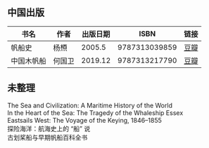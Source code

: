 ## 中国出版
|书名|作者|出版日期|ISBN|链接|
|--|--|--|--|--|
|帆船史|杨槱|2005.5|9787313039859|[豆瓣](https://book.douban.com/subject/1398475/)|
|中国木帆船|何国卫|2019.12|9787313217790|[豆瓣](https://book.douban.com/subject/34984070/)|



## 未整理
The Sea and Civilization: A Maritime History of the World  
In the Heart of the Sea: The Tragedy of the Whaleship Essex  
Eastsails West: The Voyage of the Keying, 1846–1855  
探险海洋：航海史上的 “船” 说  
古划桨船与早期帆船百科全书  

